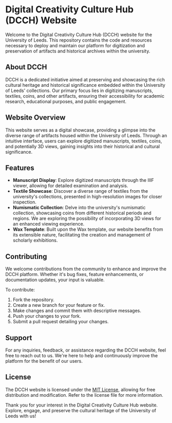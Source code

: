 # Digital Creativity Culture Hub (DCCH) Website

Welcome to the Digital Creativity Culture Hub (DCCH) website for the University of Leeds. This repository contains the code and resources necessary to deploy and maintain our platform for digitization and preservation of artifacts and historical archives within the university.

## About DCCH

DCCH is a dedicated initiative aimed at preserving and showcasing the rich cultural heritage and historical significance embedded within the University of Leeds' collections. Our primary focus lies in digitizing manuscripts, textiles, coins, and other artifacts, ensuring their accessibility for academic research, educational purposes, and public engagement.

## Website Overview

This website serves as a digital showcase, providing a glimpse into the diverse range of artifacts housed within the University of Leeds. Through an intuitive interface, users can explore digitized manuscripts, textiles, coins, and potentially 3D views, gaining insights into their historical and cultural significance.

## Features

- **Manuscript Display**: Explore digitized manuscripts through the IIIF viewer, allowing for detailed examination and analysis.
- **Textile Showcase**: Discover a diverse range of textiles from the university's collections, presented in high-resolution images for closer inspection.
- **Numismatic Collection**: Delve into the university's numismatic collection, showcasing coins from different historical periods and regions. We are exploring the possibility of incorporating 3D views for an enhanced viewing experience.
- **Wax Template**: Built upon the Wax template, our website benefits from its extensible nature, facilitating the creation and management of scholarly exhibitions.

## Contributing

We welcome contributions from the community to enhance and improve the DCCH platform. Whether it's bug fixes, feature enhancements, or documentation updates, your input is valuable.

To contribute:

1. Fork the repository.
2. Create a new branch for your feature or fix.
3. Make changes and commit them with descriptive messages.
4. Push your changes to your fork.
5. Submit a pull request detailing your changes.

## Support

For any inquiries, feedback, or assistance regarding the DCCH website, feel free to reach out to us. We're here to help and continuously improve the platform for the benefit of our users.

## License

The DCCH website is licensed under the [MIT License](LICENSE), allowing for free distribution and modification. Refer to the license file for more information.

Thank you for your interest in the Digital Creativity Culture Hub website. Explore, engage, and preserve the cultural heritage of the University of Leeds with us!
